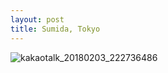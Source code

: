 ```yaml
---
layout: post
title: Sumida, Tokyo
---
```


![kakaotalk_20180203_222736486](https://user-images.githubusercontent.com/26464535/35767560-90eeee22-0931-11e8-8080-c7d9a287d9f2.jpg)
